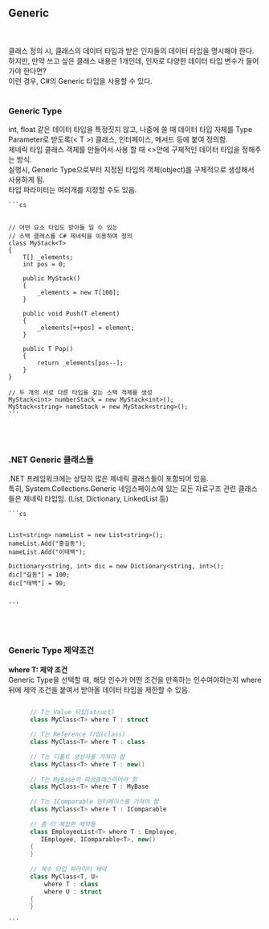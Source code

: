 ## Generic
</br>
</br>
클래스 정의 시, 클래스의 데이터 타입과 받은 인자들의 데이터 타입을 명시해야 한다.
</br>
하지만, 만약 쓰고 싶은 클래스 내용은 1개인데, 인자로 다양한 데이터 타입 변수가 들어가야 한다면?
</br>
이런 경우, C#의 Generic 타입을 사용할 수 있다.
</br>
</br>

### Generic Type
int, float 같은 데이터 타입을 특정짓지 않고, 나중에 쓸 때 데이터 타입 자체를 Type Parameter로 받도록(< T >) 클래스, 인터페이스, 메서드 등에 붙여 정의함.
</br>
제네릭 타입 클래스 객체를 만들어서 사용 할 때 <>안에 구체적인 데이터 타입을 정해주는 방식.
</br>
실행시, Generic Type으로부터 지정된 타입의 객체(object)를 구체적으로 생성해서 사용하게 됨.
</br>
타입 파라미터는 여러개를 지정할 수도 있음.
</br>

    ```cs


    // 어떤 요소 타입도 받아들 일 수 있는
    // 스택 클래스를 C# 제네릭을 이용하여 정의
    class MyStack<T>
    {
        T[] _elements;
        int pos = 0;
    
        public MyStack()
        {
            _elements = new T[100];
        }
    
        public void Push(T element)
        {
            _elements[++pos] = element;
        }
    
        public T Pop()
        {
            return _elements[pos--];
        }
    }
    
    // 두 개의 서로 다른 타입을 갖는 스택 객체를 생성
    MyStack<int> numberStack = new MyStack<int>();
    MyStack<string> nameStack = new MyStack<string>();
    '''



</br>
</br>


### .NET Generic 클래스들
.NET 프레임워크에는 상당히 많은 제네릭 클래스들이 포함되어 있음.
</br>
특히, System.Collections.Generic 네임스페이스에 있는 모든 자료구조 관련 클래스들은 제네릭 타입임. (List<T>, Dictionary<T>, LinkedList<T> 등)
</br>


    ```cs


    List<string> nameList = new List<string>();
    nameList.Add("홍길동");
    nameList.Add("이태백");
    
    Dictionary<string, int> dic = new Dictionary<string, int>();
    dic["길동"] = 100;
    dic["태백"] = 90;


    '''


</br>
</br>

### Generic Type 제약조건
**where T: 제약 조건**
</br>
Generic Type을 선택할 때, 해당 인수가 어떤 조건을 만족하는 인수여야하는지 where 뒤에 제약 조건을 붙여서 받아올 데이터 타입을 제한할 수 있음.
</br>

```cs

      // T는 Value 타입(struct)
      class MyClass<T> where T : struct 
      
      // T는 Reference 타입(class)
      class MyClass<T> where T : class
      
      // T는 디폴트 생성자를 가져야 함
      class MyClass<T> where T : new() 
      
      // T는 MyBase의 파생클래스이어야 함
      class MyClass<T> where T : MyBase
      
      // T는 IComparable 인터페이스를 가져야 함
      class MyClass<T> where T : IComparable
      
      // 좀 더 복잡한 제약들
      class EmployeeList<T> where T : Employee,
         IEmployee, IComparable<T>, new()
      {
      }
      
      // 복수 타입 파라미터 제약
      class MyClass<T, U> 
          where T : class
          where U : struct
      {
      }

'''
